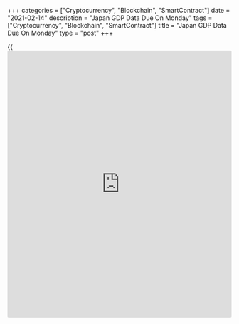 +++
categories = ["Cryptocurrency", "Blockchain", "SmartContract"]
date = "2021-02-14"
description = "Japan GDP Data Due On Monday"
tags = ["Cryptocurrency", "Blockchain", "SmartContract"]
title = "Japan GDP Data Due On Monday"
type = "post"
+++

{{<iframe id="large-banner" src="https://www.bounty.group/#slide=10.0" width="100%" height="600" scrolling="no" style="border: 0px solid rgb(216, 221, 230); border-radius: 3px;">}}

Japan will on Monday release preliminary Q4 numbers for gross domestic
product, setting the pace for a busy day in Asia-Pacific economic
activity.

GDP is expected to rise 2.3 percent on quarter and 9.5 percent on year
after jumping 5.3 percent on quarter and 22.9 percent on year in the
three months prior.

Japan also will see final December figures for industrial production;
the previous reading suggested a decline of 0.5 percent on month and 3.9
percent on year.

Indonesia will release January data for imports, exports and trade
balance. Imports are expected to sink 2.77 percent on year after easing
0.47 percent in December. Exports are called higher by an annual 13.59
percent after gaining 14.63 percent in the previous month. The trade
surplus is pegged at $1.68 billion, down from $2.1 billion a month
earlier.

Thailand will provide Q4 numbers for gross domestic product, with
forecasts suggesting an increase of 0.8 percent on quarter and a decline
of 5.4 percent on year. That follows the 6.5 percent quarterly increase
and the 6.4 percent yearly drop in Q3.

New Zealand will see January results for the Performance of Service
Index from BusinessNZ; in December, the index score was 49.2.

Finally, the [markets][1] in Taiwan, China and Hong Kong remain closed
for the Lunar New Year.

For comments and feedback [contact](https://www.playgroundfx.com/contact/): editorial@rtt[news](https://www.letsplayfx.com/blog/forex-news-website/).com

[Economic News][2]

 **What parts of the world are seeing the best (and worst) economic
performances lately? Click[here][3] to check out our [Econ Scorecard][3]
and find out! See up-to-the-moment [ranking](https://www.playgroundfx.com/blog/crypto-exchange-ranking/)s for the best and worst
performers in [GDP][4], [unemployment rate][5], [inflation][6] and much
more.**

   1. www.rtt[news](https://www.letsplayfx.com/blog/forex-news-website/).com/Content/Markets.aspx
   2. www.rtt[news](https://www.letsplayfx.com/blog/forex-news-website/).com/Content/EconomicNews.aspx
   3. www.rtt[news](https://www.letsplayfx.com/blog/forex-news-website/).com/economic-scorecard/world-rank/industrial-production/highest-performance.aspx
   4. www.rtt[news](https://www.letsplayfx.com/blog/forex-news-website/).com/economic-scorecard/world-rank/GDP/highest-performance.aspx
   5. www.rtt[news](https://www.letsplayfx.com/blog/forex-news-website/).com/economic-scorecard/world-rank/unemployment-rate/lowest-performance.aspx
   6. www.rtt[news](https://www.letsplayfx.com/blog/forex-news-website/).com/economic-scorecard/world-rank/CPI/highest-performance.aspx